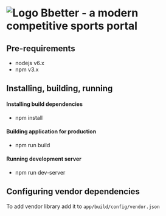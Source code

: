 # ![Logo](https://github.com/digitalshop24/bbetter_frontend/public/favicon.ico) Bbetter - a modern competitive sports portal

## Pre-requirements
- nodejs v6.x
- npm v3.x

## Installing, building, running

#### Installing build dependencies
- npm install

#### Building application for production
- npm run build

#### Running development server
- npm run dev-server

## Configuring vendor dependencies
To add vendor library add it to `app/build/config/vendor.json`
